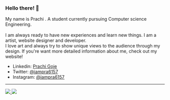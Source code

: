 
### Hello there! 👋
My name is Prachi . A student currently pursuing Computer science Engineering. 
<br><br>
I am always ready to have new experiences and learn new things. I am a artist, website designer and developer. <br>I love art and always try to show unique views to the audience through my design. If you're want more detailed information about me, check out my website!

- Linkedin: [Prachi Goje](https://www.linkedin.com/in/prachi-goje-368837208/)
- Twitter: [@iampra6157](https://twitter.com/iampra6157)
- Instagram: [@iampra6157](https://www.instagram.com/iampra6157/)

---

<a href="https://github.com/prachie6157">
  <img src="https://github-readme-stats.vercel.app/api?username=prachie6157&count_private=true&hide_border=true&show_icons=true&include_all_commits=true&bg_color=0d1117&title_color=87b4bf&text_color=FFFFFF&icon_color=87b4bf">
<img src="https://github-readme-stats.vercel.app/api/top-langs/?username=prachie6157&theme=nord&hide_border=true&bg_color=0d1117&border_radius=6&title_color=87b4bf">
</a>
